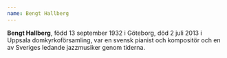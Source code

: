 ```yaml
---
name: Bengt Hallberg
---
```


**Bengt Hallberg**, född 13 september 1932 i Göteborg, död 2 juli 2013 i Uppsala domkyrkoförsamling, var en svensk pianist och kompositör och en av Sveriges ledande jazzmusiker genom tiderna.
